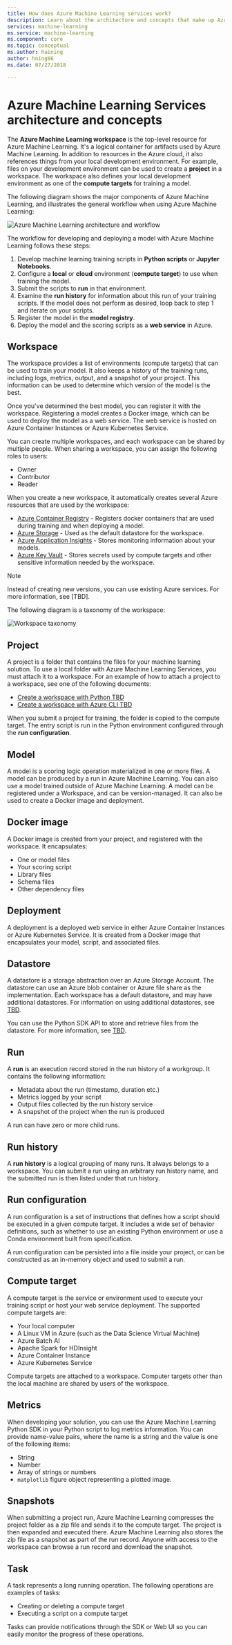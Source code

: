 ```yaml
---
title: How does Azure Machine Learning services work?
description: Learn about the architecture and concepts that make up Azure Machine Learning Services. 
services: machine-learning
ms.service: machine-learning
ms.component: core
ms.topic: conceptual
ms.author: haining
author: hning86
ms.date: 07/27/2018

---
```


# Azure Machine Learning Services architecture and concepts

The __Azure Machine Learning workspace__ is the top-level resource for Azure Machine Learning.
It's a logical container for artifacts used by Azure Machine Learning.
In addition to resources in the Azure cloud, it also references things from your local development environment.
For example, files on your development environment can be used to create a __project__ in a workspace.
The workspace also defines your local development environment as one of the __compute targets__ for training a model.
 

The following diagram shows the major components of Azure Machine Learning, and illustrates the general workflow when using Azure Machine Learning: 

![Azure Machine Learning architecture and workflow](./media/concept-azure-machine-learning-architecture/workflow.png)

The workflow for developing and deploying a model with Azure Machine Learning follows these steps:

1. Develop machine learning training scripts in __Python scripts__ or __Jupyter Notebooks__.
2. Configure a __local__ or __cloud__ environment (__compute target__) to use when training the model.
3. Submit the scripts to __run__ in that environment.
4. Examine the __run history__ for information about this run of your training scripts.
    If the model does not perform as desired, loop back to step 1 and iterate on your scripts.
5. Register the model in the __model registry__.
6. Deploy the model and the scoring scripts as a __web service__ in Azure.


## Workspace

The workspace provides a list of environments (compute targets) that can be used to train your model.
It also keeps a history of the training runs, including logs, metrics, output, and a snapshot of your project.
This information can be used to determine which version of the model is the best.

Once you've determined the best model, you can register it with the workspace.
Registering a model creates a Docker image, which can be used to deploy the model as a web service.
The web service is hosted on Azure Container Instances or Azure Kubernetes Service.

You can create multiple workspaces, and each workspace can be shared by multiple people.
When sharing a workspace, you can assign the following roles to users:

* Owner
* Contributor
* Reader

When you create a new workspace, it automatically creates several Azure resources that are used by the workspace:

* [Azure Container Registry](https://azure.microsoft.com/en-us/services/container-registry/) - Registers docker containers that are used during training and when deploying a model.
* [Azure Storage](https://azure.microsoft.com/en-us/services/storage/) - Used as the default datastore for the workspace.
* [Azure Application Insights](https://azure.microsoft.com/en-us/services/application-insights/) - Stores monitoring information about your models.
* [Azure Key Vault](https://azure.microsoft.com/en-us/services/key-vault/) - Stores secrets used by compute targets and other sensitive information needed by the workspace.

> [!NOTE]
> Instead of creating new versions, you can use existing Azure services. For more information, see [TBD].

The following diagram is a taxonomy of the workspace:

![Workspace taxonomy](./media/concept-azure-machine-learning-architecture/taxonomy.png)

## Project

A project is a folder that contains the files for your machine learning solution.
To use a local folder with Azure Machine Learning Services, you must attach it to a workspace.
For an example of how to attach a project to a workspace, see one of the following documents:

* [Create a workspace with Python TBD]()
* [Create a workspace with Azure CLI TBD]()

When you submit a project for training, the folder is copied to the compute target.
The entry script is run in the Python environment configured through the __run configuration__.

## Model

A model is a scoring logic operation materialized in one or more files.
A model can be produced by a run in Azure Machine Learning.
You can also use a model trained outside of Azure Machine Learning.
A model can be registered under a Workspace, and can be version-managed.
It can also be used to create a Docker image and deployment.

## Docker image

A Docker image is created from your project, and registered with the workspace.
It encapsulates:

* One or model files
* Your scoring script
* Library files
* Schema files
* Other dependency files

## Deployment

A deployment is a deployed web service in either Azure Container Instances or Azure Kubernetes Service.
It is created from a Docker image that encapsulates your model, script, and associated files.

## Datastore

A datastore is a storage abstraction over an Azure Storage Account.
The datastore can use an Azure blob container or Azure file share as the implementation.
Each workspace has a default datastore, and may have additional datastores.
For information on using additional datastores, see [TBD]().

You can use the Python SDK API to store and retrieve files from the datastore.
For more information, see [TBD]().

## Run

A __run__ is an execution record stored in the run history of a workgroup.
It contains the following information:

* Metadata about the run (timestamp, duration etc.)
* Metrics logged by your script
* Output files collected by the run history service
* A snapshot of the project when the run is produced

A run can have zero or more child runs.

## Run history

A __run history__ is a logical grouping of many runs.
It always belongs to a workspace.
You can submit a run using an arbitrary run history name, and the submitted run is then listed under that run history.

## Run configuration

A run configuration is a set of instructions that defines how a script should be executed in a given compute target.
It includes a wide set of behavior definitions, such as whether to use an existing Python environment or use a Conda environment built from specification.

A run configuration can be persisted into a file inside your project, or can be constructed as an in-memory object and used to submit a run.

## Compute target

A compute target is the service or environment used to execute your training script or host your web service deployment.
The supported compute targets are:

* Your local computer
* A Linux VM in Azure (such as the Data Science Virtual Machine)
* Azure Batch AI
* Apache Spark for HDInsight
* Azure Container Instance
* Azure Kubernetes Service

Compute targets are attached to a workspace.
Computer targets other than the local machine are shared by users of the workspace.

## Metrics

When developing your solution, you can use the Azure Machine Learning Python SDK in your Python script to log metrics information.
You can provide name-value pairs, where the name is a string and the value is one of the following items:

* String
* Number
* Array of strings or numbers
* `matplotlib` figure object representing a plotted image.

## Snapshots

When submitting a project run, Azure Machine Learning compresses the project folder as a zip file and sends it to the compute target.
The project is then expanded and executed there.
Azure Machine Learning also stores the zip file as a snapshot as part of the run record.
Anyone with access to the workspace can browse a run record and download the snapshot.

## Task

A task represents a long running operation.
The following operations are examples of tasks:

* Creating or deleting a compute target
* Executing a script on a compute target

Tasks can provide notifications through the SDK or Web UI so you can easily monitor the progress of these operations.
